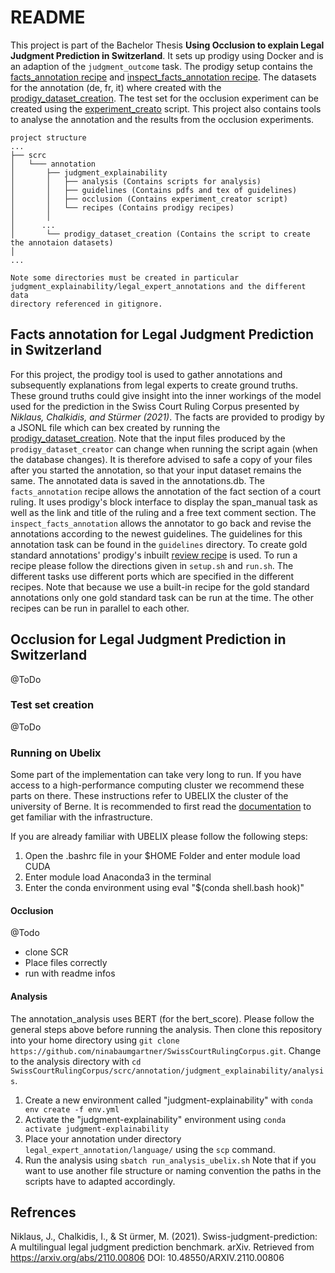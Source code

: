 # README
This project is part of the Bachelor Thesis __Using Occlusion to explain Legal Judgment Prediction in Switzerland__.
It sets up prodigy using Docker and is an adaption of the `judgment_outcome` task. 
The prodigy setup contains the [facts_annotation recipe](recipes/facts_annotation.py) and 
[inspect_facts_annotation recipe](recipes/inspect_facts_annotation.py). The datasets for the annotation (de, fr, it) 
where created with the [prodigy_dataset_creation](scrc/annotation/prodigy_dataset_creation/prodigy_dataset_creation.py).
The test set for the occlusion experiment can be created using the [experiment_creato](scrc/annotation/judgment_explainability/occlusion/experiment_creator.py)
script. This project also contains tools to analyse the annotation and the results from the occlusion experiments.

```
project structure
...
├── scrc
│   └─── annotation
│       ├── judgment_explainability
│       │   ├── analysis (Contains scripts for analysis)
│       │   ├── guidelines (Contains pdfs and tex of guidelines)
│       │   ├── occlusion (Contains experiment_creator script)
│       │   └── recipes (Contains prodigy recipes)
│       │
│      ...
│       └── prodigy_dataset_creation (Contains the script to create the annotaion datasets)
│
...

Note some directories must be created in particular judgment_explainability/legal_expert_annotations and the different data
directory referenced in gitignore.
```




## Facts annotation for Legal Judgment Prediction in Switzerland
For this project, the prodigy tool is used to gather annotations and subsequently explanations from legal experts to create ground truths. 
These ground truths could give insight into the inner workings of the model used for the prediction in the Swiss Court Ruling Corpus 
presented by _Niklaus, Chalkidis, and Stürmer (2021)_.
The facts are provided to prodigy by a JSONL file which can bex created by running the [prodigy_dataset_creation](scrc/annotation/prodigy_dataset_creation/prodigy_dataset_creator.py).
Note that the input files produced by the ``prodigy_dataset_creator`` can change when running the script again (when the database changes).
It is therefore advised to safe a copy of your files after you started the annotation, so that your input dataset remains the same.
The annotated data is saved in the annotations.db.
The `facts_annotation` recipe allows the annotation of the fact section of a court ruling. It uses prodigy's block 
interface to display the span_manual task as well as the link and title of the ruling and a free text comment section.
The `inspect_facts_annotation` allows the annotator to go back and revise 
the annotations according to the newest guidelines. The guidelines for this annotation task can be found in the `guidelines` directory.
To create gold standard annotations' prodigy's inbuilt [review recipe](https://prodi.gy/docs/recipes#review) is used.
To run a recipe please follow the directions given in `setup.sh` and `run.sh`. The different tasks use different ports which are 
specified in the different recipes. Note that because we use a built-in recipe for the gold standard annotations only one gold standard task can be run at the time.
The other recipes can be run in parallel to each other.

## Occlusion for Legal Judgment Prediction in Switzerland
@ToDo
### Test set creation
@ToDo
### Running on Ubelix
Some part of the implementation can take very long to run. If you have access to a 
high-performance computing cluster we recommend these parts on there. These instructions refer to UBELIX the cluster 
of the university of Berne. It is recommended to first read the [documentation](https://hpc-unibe-ch.github.io/quick-start.html)
to get familiar with the infrastructure.

If you are already familiar with UBELIX please follow the following steps:
1. Open the .bashrc file in your $HOME Folder and enter module load CUDA
2. Enter module load Anaconda3 in the terminal
3. Enter the conda environment using eval "$(conda shell.bash hook)"
    
#### Occlusion 
@Todo

- clone SCR
- Place files correctly 
- run with readme infos
#### Analysis
The annotation_analysis uses BERT (for the bert_score). Please follow the general steps above before running the analysis.
Then clone this repository into your home directory using ``git clone https://github.com/ninabaumgartner/SwissCourtRulingCorpus.git``. 
Change to the analysis directory with ``cd SwissCourtRulingCorpus/scrc/annotation/judgment_explainability/analysis``.
1. Create a new environment called "judgment-explainability" with ``conda env create -f env.yml`` 
2. Activate the "judgment-explainability" environment using ``conda activate judgment-explainability``
3. Place your annotation under directory ``legal_expert_annotation/language/`` using the ``scp`` command.
4. Run the analysis using ``sbatch run_analysis_ubelix.sh``
Note that if you want to use another file structure or naming convention the paths in the scripts have to adapted accordingly.


## Refrences
Niklaus, J., Chalkidis, I., & St ̈urmer, M. (2021). Swiss-judgment-prediction: A multilingual legal
judgment prediction benchmark. arXiv. Retrieved from https://arxiv.org/abs/2110.00806
DOI: 10.48550/ARXIV.2110.00806